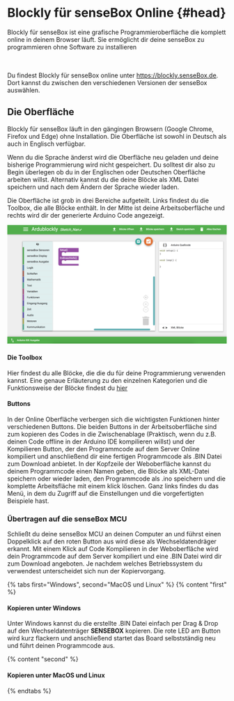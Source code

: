 
# Blockly für senseBox Online {#head}
 <div class="description">Blockly für senseBox ist eine grafische Programmieroberfläche die komplett online in deinem Browser läuft. Sie ermöglicht dir deine senseBox zu programmieren ohne Software zu installieren </div>
<div class="line">
    <br>
    <br>
</div>

Du findest Blockly für senseBox online unter <a href="blockly.sensebox.de">https://blockly.senseBox.de</a>. Dort kannst du zwischen den verschiedenen Versionen der senseBox auswählen. 

## Die Oberfläche

Blockly für senseBox läuft in den gängingen Browsern (Google Chrome, Firefox und Edge) ohne Installation. Die Oberfläche ist sowohl in Deutsch als auch in Englisch verfügbar.
<div class="box_warning">
    <i class="fa fa-exclamation-circle fa-fw" aria-hidden="true" style="color: #f0ad4e"></i>
    Wenn du die Sprache änderst wird die Oberfläche neu geladen und deine bisherige Programmierung wird nicht gespeichert. Du solltest dir also zu Begin überlegen ob du in der Englischen oder Deutschen Oberfläche arbeiten willst. Alternativ kannst du die deine Blöcke als XML Datei speichern und nach dem Ändern der Sprache wieder laden. 
</div>

Die Oberfläche ist grob in drei Bereiche aufgeteilt. Links findest du die Toolbox, die alle Blöcke enthält. In der Mitte ist deine Arbeitsoberfläche und rechts wird dir der generierte Arduino Code angezeigt. 

![Die Blockly für senseBox Oberfläche](../pictures/blockly_overview.png)

#### Die Toolbox

Hier findest du alle Blöcke, die die du für deine Programmierung verwenden kannst. Eine genaue Erläuterung zu den einzelnen Kategorien und die Funktionsweise der Blöcke findest du [hier](../bloecke/sensebox_sensoren.md)

#### Buttons

In der Online Oberfläche verbergen sich die wichtigsten Funktionen hinter verschiedenen Buttons. Die beiden Buttons in der Arbeitsoberfläche sind zum kopieren des Codes in die Zwischenablage (Praktisch, wenn du z.B. deinen Code offline in der Arduino IDE kompilieren willst) und der Kompilieren Button, der den Programmcode auf dem Server Online kompiliert und anschließend dir eine fertigen Programmcode als .BIN Datei zum Download anbietet. 
In der Kopfzeile der Weboberfläche kannst du deinem Programmcode einen Namen geben, die Blöcke als XML-Datei speichern oder wieder laden, den Programmcode als .ino speichern und die komplette Arbeitsfläche mit einem klick löschen. Ganz links findes du das Menü, in dem du Zugriff auf die Einstellungen und die vorgefertigten Beispiele hast.

### Übertragen auf die senseBox MCU

Schließt du deine senseBox MCU an deinen Computer an und führst einen Doppelklick auf den roten Button aus wird diese als Wechseldatendräger erkannt. Mit einem Klick auf Code Kompilieren in der Weboberfläche wird dein Programmcode auf dem Server kompiliert und eine .BIN Datei wird dir zum Download angeboten. Je nachdem welches Betriebssystem du verwendest unterscheidet sich nun der Kopiervorgang. 

{% tabs first="Windows", second="MacOS und Linux" %}
{% content "first" %}
#### Kopieren unter Windows 

Unter Windows kannst du die erstellte .BIN Datei einfach per Drag & Drop auf den Wechseldatenträger <b>SENSEBOX</b> kopieren. Die rote LED am Button wird kurz flackern und anschließend startet das Board selbstständig neu und führt deinen Programmcode aus. 


{% content "second" %}

#### Kopieren unter MacOS und Linux

{% endtabs %}



